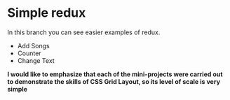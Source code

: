 # Simple redux

In this branch you can see easier examples of redux.

* Add Songs
* Counter
* Change Text


**I would like to emphasize that each of the mini-projects were carried out to demonstrate the skills of CSS Grid Layout, so its level of scale is very simple**
